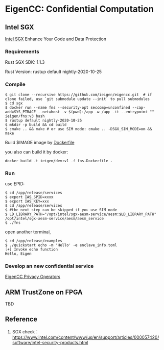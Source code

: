 # EigenCC: Confidential Computation

## Intel SGX

[Intel SGX](https://software.intel.com/content/www/us/en/develop/topics/software-guard-extensions.html) Enhance Your Code and Data Protection

### Requirements

Rust SGX SDK: 1.1.3

Rust Version: rustup default nightly-2020-10-25

### Compile

```
$ git clone --recursive https://github.com/ieigen/eigencc.git  # if clone failed, use `git submodule update --init` to pull submodules
$ cd sgx
$ docker run --name fns --security-opt seccomp=unconfined --cap-add=SYS_PTRACE --net=host -v $(pwd):/app -w /app -it --entrypoint "" ieigen/fns:v3 bash
$ rustup default nightly-2020-10-25
$ mkdir -p build && cd build
$ cmake .. && make # or use SIM mode: cmake .. -DSGX_SIM_MODE=on && make
```

Build $IMAGE image by [Dockerfile](https://github.com/ieigen/eigencc/blob/main/sgx/dcap/Dockerfile)

you also can build it by docker:
```
docker build -t ieigen/dev:v1 -f fns.Dockerfile .
```

### Run

use EPID:

```
$ cd /app/release/services
$ export IAS_SPID=xxxx
$ export IAS_KEY=xxx
$ cd /app/release/services
$ #the next step can be skipped if you use SIM mode
$ LD_LIBRARY_PATH="/opt/intel/sgx-aesm-service/aesm:$LD_LIBRARY_PATH" /opt/intel/sgx-aesm-service/aesm/aesm_service
$ ./fns
```

open another terminal,

```
$ cd /app/release/examples
$ ./quickstart echo -m 'Hello' -e enclave_info.toml
[+] Invoke echo function
Hello, Eigen
```


### Develop an new confidential service

[EigenCC Privacy Operators](https://github.com/ieigen/eigencc/blob/main/operators.md)

## ARM TrustZone on FPGA

TBD

## Reference

1. SGX check： https://www.intel.com/content/www/us/en/support/articles/000057420/software/intel-security-products.html
